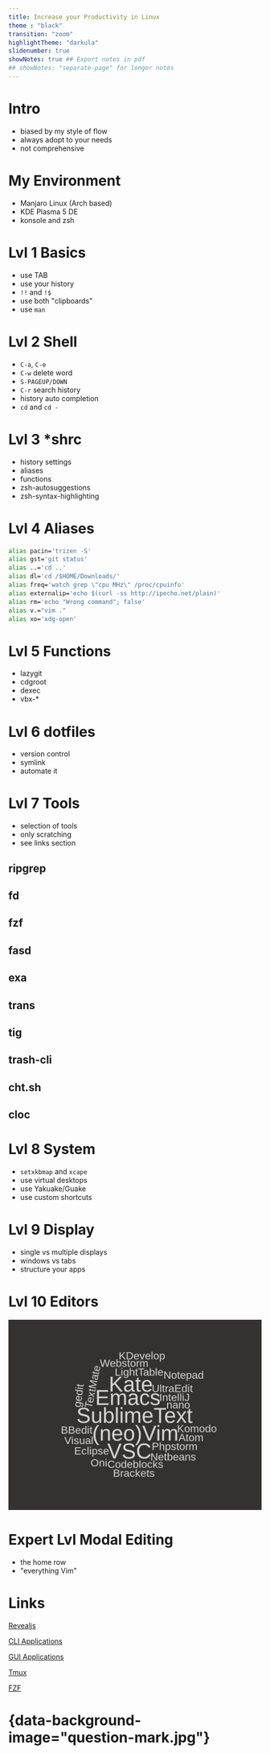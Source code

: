 ```yaml
---
title: Increase your Productivity in Linux
theme : "black"
transition: "zoom"
highlightTheme: "darkula"
slidenumber: true
showNotes: true ## Export notes in pdf
## showNotes: "separate-page" for longer notes
---
```


# Intro

- biased by my style of flow
- always adopt to your needs
- not comprehensive

# My Environment

- Manjaro Linux (Arch based)
- KDE Plasma 5 DE
- konsole and zsh

# Lvl 1 Basics

- use TAB
- use your history
- `!!` and `!$`
- use both "clipboards"
- use `man`

# Lvl 2 Shell

- `C-a`, `C-e`
- `C-w` delete word
- `S-PAGEUP/DOWN`
- `C-r` search history
- history auto completion
- `cd` and `cd -`

# Lvl 3 *shrc

- history settings
- aliases
- functions
- zsh-autosuggestions
- zsh-syntax-highlighting

# Lvl 4 Aliases

```sh
alias pacin='trizen -S'
alias gst='git status'
alias ..='cd ..'
alias dl='cd /$HOME/Downloads/'
alias freq='watch grep \"cpu MHz\" /proc/cpuinfo'
alias externalip='echo $(curl -ss http://ipecho.net/plain)'
alias rm='echo "Wrong command"; false'
alias v.="vim ."
alias xo='xdg-open'
```

# Lvl 5 Functions

- lazygit
- cdgroot
- dexec
- vbx-*

# Lvl 6 dotfiles

- version control
- symlink
- automate it

# Lvl 7 Tools

- selection of tools
- only scratching
- see links section

## ripgrep

## fd

## fzf

## fasd

## exa

## trans

## tig

## trash-cli

## cht.sh

## cloc

# Lvl 8 System

- `setxkbmap` and `xcape`
- use virtual desktops
- use Yakuake/Guake
- use custom shortcuts

# Lvl 9 Display

- single vs multiple displays
- windows vs tabs
- structure your apps

# Lvl 10 Editors

![](wordcloud.png) <!-- .element height="65%" width="65%" -->

# Expert Lvl Modal Editing

- the home row
- "everything Vim"

# Links

[Revealjs](https://knowledge.rootknecht.net/revealjs)

[CLI Applications](https://knowledge.rootknecht.net/cli-applications)

[GUI Applications](https://knowledge.rootknecht.net/gui-applications)

[Tmux](https://knowledge.rootknecht.net/tmux)

[FZF](https://knowledge.rootknecht.net/fzf)

# {data-background-image="question-mark.jpg"}
